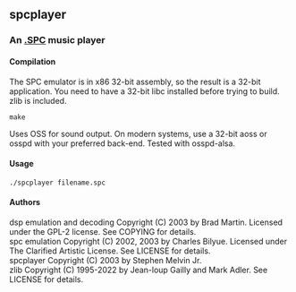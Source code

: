 ## spcplayer
### An [.SPC](http://www.zophar.net/music/spc.html) music player

#### Compilation

The SPC emulator is in x86 32-bit assembly, so the result is a 32-bit
application. You need to have a 32-bit libc installed before trying to
build. zlib is included.  

```
make
```

Uses OSS for sound output. On modern systems, use a 32-bit aoss or osspd
with your preferred back-end. Tested with osspd-alsa.

#### Usage
    
```
./spcplayer filename.spc
```

#### Authors

dsp emulation and decoding Copyright (C) 2003 by Brad Martin. Licensed under the GPL-2 license. See COPYING for details.  
spc emulation Copyright (C) 2002, 2003 by Charles Bilyue. Licensed under The Clarified Artistic License. See LICENSE for details.  
spcplayer Copyright (C) 2003 by Stephen Melvin Jr.  
zlib Copyright (C) 1995-2022 by Jean-loup Gailly and Mark Adler. See LICENSE for details.  
